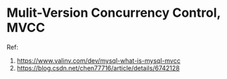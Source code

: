 # Mulit-Version Concurrency Control, MVCC

Ref:

1. https://www.valinv.com/dev/mysql-what-is-mysql-mvcc
2. https://blog.csdn.net/chen77716/article/details/6742128
